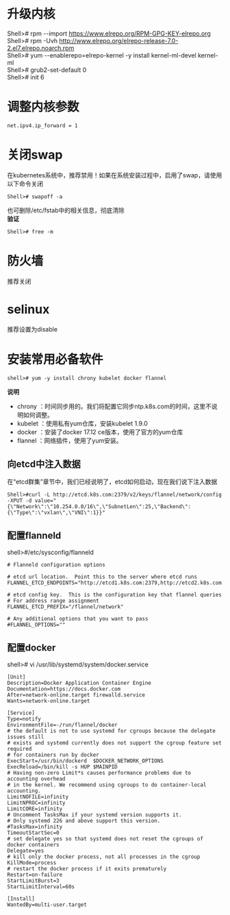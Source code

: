 # 升级内核 #
Shell># rpm --import https://www.elrepo.org/RPM-GPG-KEY-elrepo.org<br>
Shell># rpm -Uvh http://www.elrepo.org/elrepo-release-7.0-2.el7.elrepo.noarch.rpm<br>
Shell># yum --enablerepo=elrepo-kernel -y install kernel-ml-devel kernel-ml<br>
Shell># grub2-set-default 0<br>
Shell># init 6<br>

# 调整内核参数 #
```
net.ipv4.ip_forward = 1
```
# 关闭swap #
在kubernetes系统中，推荐禁用！如果在系统安装过程中，启用了swap，请使用以下命令关闭
```
Shell># swapoff -a
```
也可删除/etc/fstab中的相关信息，彻底清除<br>
**验证**
```
Shell># free -m
```
# 防火墙 #
推荐关闭

# selinux #
推荐设置为disable

# 安装常用必备软件 #
```
shell># yum -y install chrony kubelet docker flannel
```
**说明**
* chrony  ：时间同步用的。我们将配置它同步ntp.k8s.com的时间，这里不说明如何调整。
* kubelet ：使用私有yum仓库，安装kubelet 1.9.0
* docker  ：安装了docker 17.12 ce版本，使用了官方的yum仓库
* flannel ：网络插件，使用了yum安装。 
## 向etcd中注入数据 ##
在“etcd群集”章节中，我们已经说明了，etcd如何启动，现在我们说下注入数据
```
Shell>#curl -L http://etcd.k8s.com:2379/v2/keys/flannel/network/config -XPUT -d value="{\"Network\":\"10.254.0.0/16\",\"SubnetLen\":25,\"Backend\":{\"Type\":\"vxlan\",\"VNI\":1}}"
```

## 配置flanneld ##
shell>#/etc/sysconfig/flanneld 
```
# Flanneld configuration options

# etcd url location.  Point this to the server where etcd runs
FLANNEL_ETCD_ENDPOINTS="http://etcd1.k8s.com:2379,http://etcd2.k8s.com:2379,http://etcd3.k8s.com:2379;"

# etcd config key.  This is the configuration key that flannel queries
# For address range assignment
FLANNEL_ETCD_PREFIX="/flannel/network"

# Any additional options that you want to pass
#FLANNEL_OPTIONS=""
```
## 配置docker ## 
shell># vi /usr/lib/systemd/system/docker.service
```
[Unit]
Description=Docker Application Container Engine
Documentation=https://docs.docker.com
After=network-online.target firewalld.service
Wants=network-online.target

[Service]
Type=notify
EnvironmentFile=-/run/flannel/docker
# the default is not to use systemd for cgroups because the delegate issues still
# exists and systemd currently does not support the cgroup feature set required
# for containers run by docker
ExecStart=/usr/bin/dockerd  $DOCKER_NETWORK_OPTIONS
ExecReload=/bin/kill -s HUP $MAINPID
# Having non-zero Limit*s causes performance problems due to accounting overhead
# in the kernel. We recommend using cgroups to do container-local accounting.
LimitNOFILE=infinity
LimitNPROC=infinity
LimitCORE=infinity
# Uncomment TasksMax if your systemd version supports it.
# Only systemd 226 and above support this version.
#TasksMax=infinity
TimeoutStartSec=0
# set delegate yes so that systemd does not reset the cgroups of docker containers
Delegate=yes
# kill only the docker process, not all processes in the cgroup
KillMode=process
# restart the docker process if it exits prematurely
Restart=on-failure
StartLimitBurst=3
StartLimitInterval=60s

[Install]
WantedBy=multi-user.target

```
